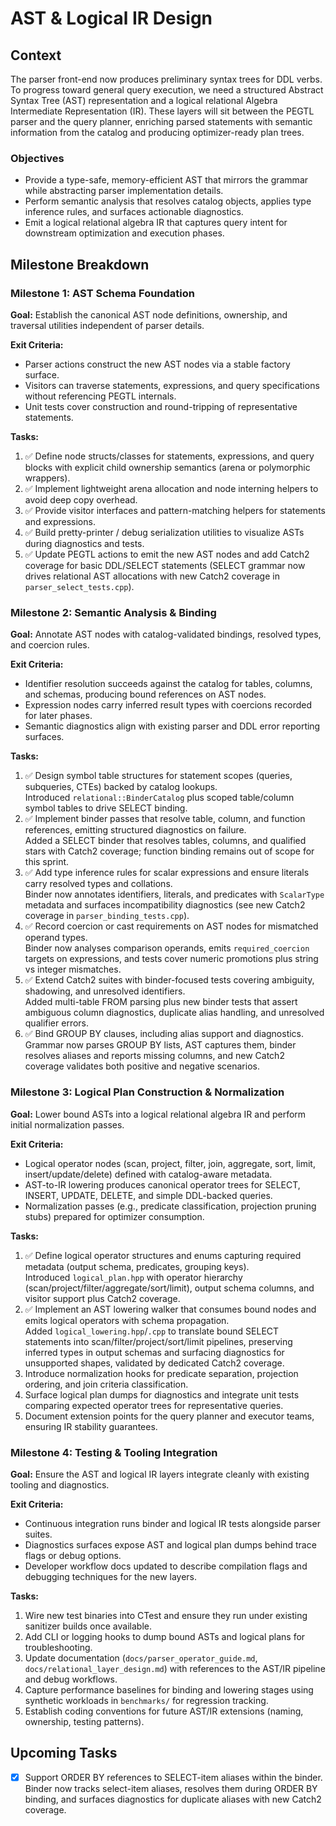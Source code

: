# AST & Logical IR Design

## Context
The parser front-end now produces preliminary syntax trees for DDL verbs. To progress toward general query execution, we need a structured Abstract Syntax Tree (AST) representation and a logical relational Algebra Intermediate Representation (IR). These layers will sit between the PEGTL parser and the query planner, enriching parsed statements with semantic information from the catalog and producing optimizer-ready plan trees.

### Objectives
- Provide a type-safe, memory-efficient AST that mirrors the grammar while abstracting parser implementation details.
- Perform semantic analysis that resolves catalog objects, applies type inference rules, and surfaces actionable diagnostics.
- Emit a logical relational algebra IR that captures query intent for downstream optimization and execution phases.

## Milestone Breakdown

### Milestone 1: AST Schema Foundation
**Goal:** Establish the canonical AST node definitions, ownership, and traversal utilities independent of parser details.

**Exit Criteria:**
- Parser actions construct the new AST nodes via a stable factory surface.
- Visitors can traverse statements, expressions, and query specifications without referencing PEGTL internals.
- Unit tests cover construction and round-tripping of representative statements.

**Tasks:**
1. ✅ Define node structs/classes for statements, expressions, and query blocks with explicit child ownership semantics (arena or polymorphic wrappers).
2. ✅ Implement lightweight arena allocation and node interning helpers to avoid deep copy overhead.
3. ✅ Provide visitor interfaces and pattern-matching helpers for statements and expressions.
4. ✅ Build pretty-printer / debug serialization utilities to visualize ASTs during diagnostics and tests.
5. ✅ Update PEGTL actions to emit the new AST nodes and add Catch2 coverage for basic DDL/SELECT statements (SELECT grammar now drives relational AST allocations with new Catch2 coverage in `parser_select_tests.cpp`).

### Milestone 2: Semantic Analysis & Binding
**Goal:** Annotate AST nodes with catalog-validated bindings, resolved types, and coercion rules.

**Exit Criteria:**
- Identifier resolution succeeds against the catalog for tables, columns, and schemas, producing bound references on AST nodes.
- Expression nodes carry inferred result types with coercions recorded for later phases.
- Semantic diagnostics align with existing parser and DDL error reporting surfaces.

**Tasks:**
1. ✅ Design symbol table structures for statement scopes (queries, subqueries, CTEs) backed by catalog lookups.  
	Introduced `relational::BinderCatalog` plus scoped table/column symbol tables to drive SELECT binding.
2. ✅ Implement binder passes that resolve table, column, and function references, emitting structured diagnostics on failure.  
	Added a SELECT binder that resolves tables, columns, and qualified stars with Catch2 coverage; function binding remains out of scope for this sprint.
3. ✅ Add type inference rules for scalar expressions and ensure literals carry resolved types and collations.  \
	Binder now annotates identifiers, literals, and predicates with `ScalarType` metadata and surfaces incompatibility diagnostics (see new Catch2 coverage in `parser_binding_tests.cpp`).
4. ✅ Record coercion or cast requirements on AST nodes for mismatched operand types.  \
	Binder now analyses comparison operands, emits `required_coercion` targets on expressions, and tests cover numeric promotions plus string vs integer mismatches.
5. ✅ Extend Catch2 suites with binder-focused tests covering ambiguity, shadowing, and unresolved identifiers.  \
	Added multi-table FROM parsing plus new binder tests that assert ambiguous column diagnostics, duplicate alias handling, and unresolved qualifier errors.
6. ✅ Bind GROUP BY clauses, including alias support and diagnostics.  \
	Grammar now parses GROUP BY lists, AST captures them, binder resolves aliases and reports missing columns, and new Catch2 coverage validates both positive and negative scenarios.

### Milestone 3: Logical Plan Construction & Normalization
**Goal:** Lower bound ASTs into a logical relational algebra IR and perform initial normalization passes.

**Exit Criteria:**
- Logical operator nodes (scan, project, filter, join, aggregate, sort, limit, insert/update/delete) defined with catalog-aware metadata.
- AST-to-IR lowering produces canonical operator trees for SELECT, INSERT, UPDATE, DELETE, and simple DDL-backed queries.
- Normalization passes (e.g., predicate classification, projection pruning stubs) prepared for optimizer consumption.

**Tasks:**
1. ✅ Define logical operator structures and enums capturing required metadata (output schema, predicates, grouping keys).  \
	Introduced `logical_plan.hpp` with operator hierarchy (scan/project/filter/aggregate/sort/limit), output schema columns, and visitor support plus Catch2 coverage.
2. ✅ Implement an AST lowering walker that consumes bound nodes and emits logical operators with schema propagation.  \
	Added `logical_lowering.hpp`/`.cpp` to translate bound SELECT statements into scan/filter/project/sort/limit pipelines, preserving inferred types in output schemas and surfacing diagnostics for unsupported shapes, validated by dedicated Catch2 coverage.
3. Introduce normalization hooks for predicate separation, projection ordering, and join criteria classification.
4. Surface logical plan dumps for diagnostics and integrate unit tests comparing expected operator trees for representative queries.
5. Document extension points for the query planner and executor teams, ensuring IR stability guarantees.

### Milestone 4: Testing & Tooling Integration
**Goal:** Ensure the AST and logical IR layers integrate cleanly with existing tooling and diagnostics.

**Exit Criteria:**
- Continuous integration runs binder and logical IR tests alongside parser suites.
- Diagnostics surfaces expose AST and logical plan dumps behind trace flags or debug options.
- Developer workflow docs updated to describe compilation flags and debugging techniques for the new layers.

**Tasks:**
1. Wire new test binaries into CTest and ensure they run under existing sanitizer builds once available.
2. Add CLI or logging hooks to dump bound ASTs and logical plans for troubleshooting.
3. Update documentation (`docs/parser_operator_guide.md`, `docs/relational_layer_design.md`) with references to the AST/IR pipeline and debug workflows.
4. Capture performance baselines for binding and lowering stages using synthetic workloads in `benchmarks/` for regression tracking.
5. Establish coding conventions for future AST/IR extensions (naming, ownership, testing patterns).

## Upcoming Tasks

- [x] Support ORDER BY references to SELECT-item aliases within the binder.  \
	Binder now tracks select-item aliases, resolves them during ORDER BY binding, and surfaces diagnostics for duplicate aliases with new Catch2 coverage.
